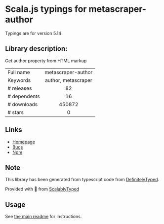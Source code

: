 
# Scala.js typings for metascraper-author

Typings are for version 5.14

## Library description:
Get author property from HTML markup

|                    |                 |
| ------------------ | :-------------: |
| Full name          | metascraper-author |
| Keywords           | author, metascraper |
| # releases         | 82 |
| # dependents       | 16 |
| # downloads        | 450872 |
| # stars            | 0 |

## Links
- [Homepage](https://metascraper.js.org)
- [Bugs](https://github.com/microlinkhq/metascraper/issues)
- [Npm](https://www.npmjs.com/package/metascraper-author)
    


## Note
This library has been generated from typescript code from [DefinitelyTyped](https://definitelytyped.org).

Provided with :purple_heart: from [ScalablyTyped](https://github.com/oyvindberg/ScalablyTyped)

## Usage
See [the main readme](../../readme.md) for instructions.


